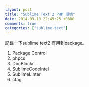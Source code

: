 ```yaml
---
layout: post
title: "Sublime Text 2 PHP 環境"
date: 2014-03-10 22:49:25 +0800
comments: true
categories: ["sublime-text"]
---
```


記錄一下sublime text2 有用到package。

<!-- more -->

1. Package Control 
2. phpcs
3. DocBlockr
4. SublimeCodeIntel
5. SublimeLinter
6. ctag